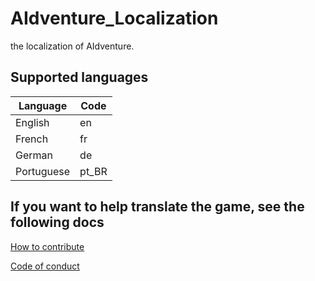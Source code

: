 # AIdventure_Localization
the localization of AIdventure.

## Supported languages

| Language   | Code   |
|------------|--------|
| English    | en     |
| French     | fr     |
| German     | de     |
| Portuguese | pt_BR  |

## If you want to help translate the game, see the following docs

[How to contribute](https://github.com/LyaaaaaGames/AIdventure_Localization/blob/main/CONTRIBUTING.md)

[Code of conduct](https://github.com/LyaaaaaGames/AIdventure_Localization/blob/main/CODE_OF_CONDUCT.md)
